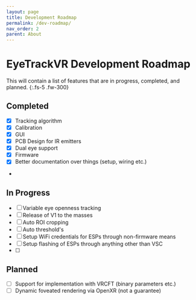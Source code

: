 ```yaml
---
layout: page
title: Development Roadmap
permalink: /dev-roadmap/
nav_order: 2
parent: About
---
```



# EyeTrackVR Development Roadmap

This will contain a list of features that are in progress, completed, and planned.
{:.fs-5 .fw-300}

## Completed

- [x] Tracking algorithm
- [x] Calibration
- [x] GUI
- [X] PCB Design for IR emitters
- [X] Dual eye support
- [X] Firmware
- [X] Better documentation over things (setup, wiring etc.)
- 
## In Progress


- [ ] Variable eye openness tracking
- [ ] Release of V1 to the masses
- [ ] Auto ROI cropping
- [ ] Auto threshold's
- [ ] Setup WiFi credentials for ESPs through non-firmware means
- [ ] Setup flashing of ESPs through anything other than VSC
- [ ] 
## Planned

- [ ] Support for implementation with VRCFT (binary parameters etc.)
- [ ] Dynamic foveated rendering via OpenXR (not a guarantee)
